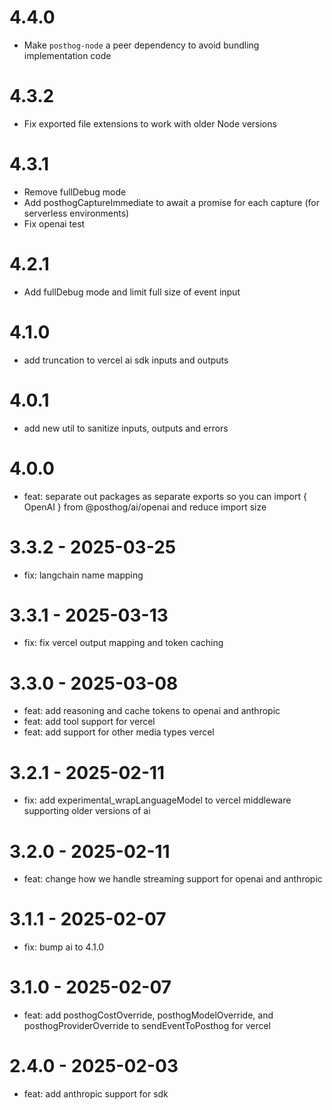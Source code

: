 # 4.4.0

- Make `posthog-node` a peer dependency to avoid bundling implementation code

# 4.3.2

- Fix exported file extensions to work with older Node versions

# 4.3.1

- Remove fullDebug mode
- Add posthogCaptureImmediate to await a promise for each capture (for serverless environments)
- Fix openai test

# 4.2.1

- Add fullDebug mode and limit full size of event input

# 4.1.0

- add truncation to vercel ai sdk inputs and outputs

# 4.0.1

- add new util to sanitize inputs, outputs and errors

# 4.0.0

- feat: separate out packages as separate exports so you can import { OpenAI } from @posthog/ai/openai and reduce import size

# 3.3.2 - 2025-03-25

- fix: langchain name mapping

# 3.3.1 - 2025-03-13

- fix: fix vercel output mapping and token caching

# 3.3.0 - 2025-03-08

- feat: add reasoning and cache tokens to openai and anthropic
- feat: add tool support for vercel
- feat: add support for other media types vercel

# 3.2.1 - 2025-02-11

- fix: add experimental_wrapLanguageModel to vercel middleware supporting older versions of ai

# 3.2.0 - 2025-02-11

- feat: change how we handle streaming support for openai and anthropic

# 3.1.1 - 2025-02-07

- fix: bump ai to 4.1.0

# 3.1.0 - 2025-02-07

- feat: add posthogCostOverride, posthogModelOverride, and posthogProviderOverride to sendEventToPosthog for vercel

# 2.4.0 - 2025-02-03

- feat: add anthropic support for sdk
